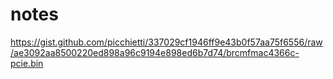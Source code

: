 # notes

https://gist.github.com/picchietti/337029cf1946ff9e43b0f57aa75f6556/raw/ae3092aa8500220ed898a96c9194e898ed6b7d74/brcmfmac4366c-pcie.bin
